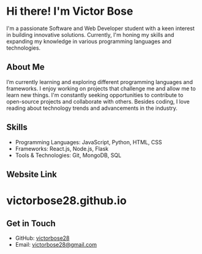 # Hi there! I'm Victor Bose

I'm a passionate Software and Web Developer student with a keen interest in building innovative solutions. Currently, I'm honing my skills and expanding my knowledge in various programming languages and technologies.

## About Me

I’m currently learning and exploring different programming languages and frameworks.
I enjoy working on projects that challenge me and allow me to learn new things.
I'm constantly seeking opportunities to contribute to open-source projects and collaborate with others.
Besides coding, I love reading about technology trends and advancements in the industry.

## Skills

- Programming Languages: JavaScript, Python, HTML, CSS
- Frameworks: React.js, Node.js, Flask
- Tools & Technologies: Git, MongoDB, SQL
  
## Website Link

# victorbose28.github.io

## Get in Touch

- GitHub: [victorbose28](https://github.com/victorbose28)
- Email: [victorbose28@gmail.com](mailto:victorbose28@gmail.com)
